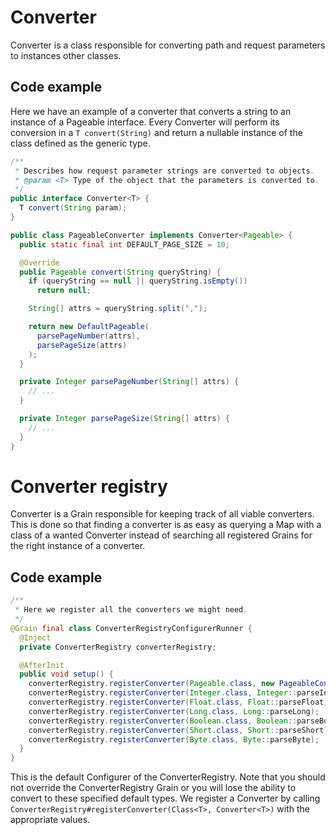 # Converter

Converter is a class responsible for converting path and request parameters
to instances other classes.

## Code example

Here we have an example of a converter that converts a string to an instance of
a Pageable interface. Every Converter will perform its conversion in a 
`T convert(String)` and return a nullable instance of the class defined as the
generic type.

```java
/**
 * Describes how request parameter strings are converted to objects.
 * @param <T> Type of the object that the parameters is converted to.
 */
public interface Converter<T> {
  T convert(String param);
}
```

```java
public class PageableConverter implements Converter<Pageable> {
  public static final int DEFAULT_PAGE_SIZE = 10;

  @Override
  public Pageable convert(String queryString) {
    if (queryString == null || queryString.isEmpty())
      return null;

    String[] attrs = queryString.split(",");

    return new DefaultPageable(
      parsePageNumber(attrs),
      parsePageSize(attrs)
    );
  }

  private Integer parsePageNumber(String[] attrs) {
    // ...
  }

  private Integer parsePageSize(String[] attrs) {
    // ...
  }
}
```

# Converter registry

Converter is a Grain responsible for keeping track of all viable converters. This is 
done so that finding a converter is as easy as querying a Map with a class of a wanted
Converter instead of searching all registered Grains for the right instance of a converter.

## Code example

```java
/**
 * Here we register all the converters we might need.
 */
@Grain final class ConverterRegistryConfigurerRunner {
  @Inject
  private ConverterRegistry converterRegistry;

  @AfterInit
  public void setup() {
    converterRegistry.registerConverter(Pageable.class, new PageableConverter());
    converterRegistry.registerConverter(Integer.class, Integer::parseInt);
    converterRegistry.registerConverter(Float.class, Float::parseFloat);
    converterRegistry.registerConverter(Long.class, Long::parseLong);
    converterRegistry.registerConverter(Boolean.class, Boolean::parseBoolean);
    converterRegistry.registerConverter(Short.class, Short::parseShort);
    converterRegistry.registerConverter(Byte.class, Byte::parseByte);
  }
}
```

This is the default Configurer of the ConverterRegistry. Note that you should not 
override the ConverterRegistry Grain or you will lose the ability to convert
to these specified default types. We register a Converter by calling
`ConverterRegistry#registerConverter(Class<T>, Converter<T>)` with the appropriate
values.